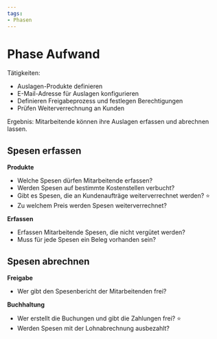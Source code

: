 ```yaml
---
tags:
- Phasen
---
```

# Phase Aufwand

Tätigkeiten:

- Auslagen-Produkte definieren
- E-Mail-Adresse für Auslagen konfigurieren
- Definieren Freigabeprozess und festlegen Berechtigungen
- Prüfen Weiterverrechnung an Kunden

Ergebnis: Mitarbeitende können ihre Auslagen erfassen und abrechnen lassen.

## Spesen erfassen

**Produkte**

* Welche Spesen dürfen Mitarbeitende erfassen?
* Werden Spesen auf bestimmte Kostenstellen verbucht?
* Gibt es Spesen, die an Kundenaufträge weiterverrechnet werden? ⭐
* Zu welchem Preis werden Spesen weiterverrechnet?


**Erfassen**

* Erfassen Mitarbeitende Spesen, die nicht vergütet werden?
* Muss für jede Spesen ein Beleg vorhanden sein?

## Spesen abrechnen

**Freigabe**

* Wer gibt den Spesenbericht der Mitarbeitenden frei?

**Buchhaltung**

* Wer erstellt die Buchungen und gibt die Zahlungen frei? ⭐
* Werden Spesen mit der Lohnabrechnung ausbezahlt?